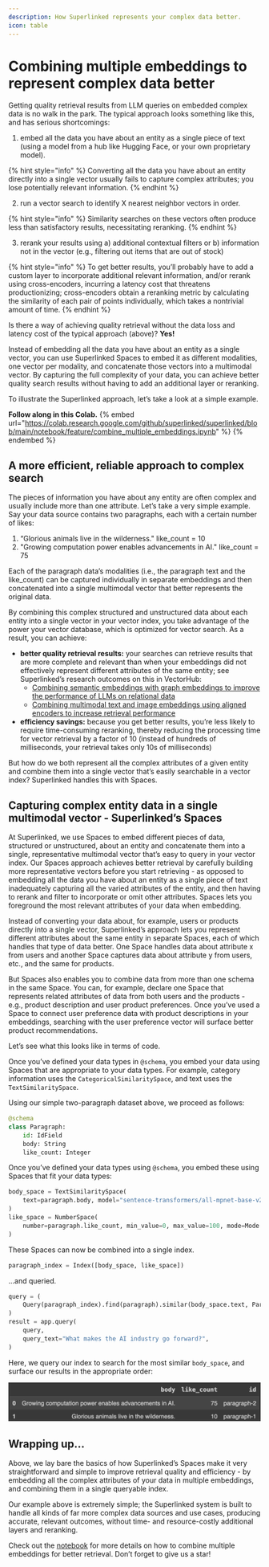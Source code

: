 ```yaml
---
description: How Superlinked represents your complex data better.
icon: table
---
```


# Combining multiple embeddings to represent complex data better

Getting quality retrieval results from LLM queries on embedded complex data is no walk in the park. The typical approach looks something like this, and has serious shortcomings:
1. embed all the data you have about an entity as a single piece of text (using a model from a hub like Hugging Face, or your own proprietary model).

{% hint style="info" %}
Converting all the data you have about an entity directly into a single vector usually fails to capture complex attributes; you lose potentially relevant information.
{% endhint %}


2. run a vector search to identify X nearest neighbor vectors in order.

{% hint style="info" %}
Similarity searches on these vectors often produce less than satisfactory results, necessitating reranking.
{% endhint %}


3. rerank your results using a) additional contextual filters or b) information not in the vector (e.g., filtering out items that are out of stock)

{% hint style="info" %}
To get better results, you’ll probably have to add a custom layer to incorporate additional relevant information, and/or rerank using cross-encoders, incurring a latency cost that threatens productionizing; cross-encoders obtain a reranking metric by calculating the similarity of each pair of points individually, which takes a nontrivial amount of time.
{% endhint %}


Is there a way of achieving quality retrieval without the data loss and latency cost of the typical approach (above)? **Yes!**

Instead of embedding all the data you have about an entity as a single vector, you can use Superlinked Spaces to embed it as different modalities, one vector per modality, and concatenate those vectors into a multimodal vector. By capturing the full complexity of your data, you can achieve better quality search results without having to add an additional layer or reranking.

To illustrate the Superlinked approach, let’s take a look at a simple example.

**Follow along in this Colab.**
{% embed url="https://colab.research.google.com/github/superlinked/superlinked/blob/main/notebook/feature/combine_multiple_embeddings.ipynb" %}
{% endembed %}

## A more efficient, reliable approach to complex search

The pieces of information you have about any entity are often complex and usually include more than one attribute. Let’s take a very simple example. Say your data source contains two paragraphs, each with a certain number of likes:
1. “Glorious animals live in the wilderness." like_count = 10
2. "Growing computation power enables advancements in AI." like_count = 75

Each of the paragraph data’s modalities (i.e., the paragraph text and the like_count) can be captured individually in separate embeddings and then concatenated into a single multimodal vector that better represents the original data.

By combining this complex structured and unstructured data about each entity into a single vector in your vector index, you take advantage of the power your vector database, which is optimized for vector search. As a result, you can achieve:
- **better quality retrieval results:** your searches can retrieve results that are more complete and relevant than when your embeddings did not effectively represent different attributes of the same entity; see Superlinked’s research outcomes on this in VectorHub:
  - [Combining semantic embeddings with graph embeddings to improve the performance of LLMs on relational data](https://superlinked.com/vectorhub/articles/answering-questions-knowledge-graph-embeddings)
  - [Combining multimodal text and image embeddings using aligned encoders to increase retrieval performance](https://superlinked.com/vectorhub/articles/retrieval-from-image-text-modalities)
- **efficiency savings:** because you get better results, you’re less likely to require time-consuming reranking, thereby reducing the processing time for vector retrieval by a factor of 10 (instead of hundreds of milliseconds, your retrieval takes only 10s of milliseconds)

But how do we both represent all the complex attributes of a given entity and combine them into a single vector that’s easily searchable in a vector index? 
Superlinked handles this with Spaces.

## Capturing complex entity data in a single multimodal vector - Superlinked’s Spaces

At Superlinked, we use Spaces to embed different pieces of data, structured or unstructured, about an entity and concatenate them into a single, representative multimodal vector that’s easy to query in your vector index. Our Spaces approach achieves better retrieval by carefully building more representative vectors before you start retrieving - as opposed to embedding all the data you have about an entity as a single piece of text inadequately capturing all the varied attributes of the entity, and then having to rerank and filter to incorporate or omit other attributes. Spaces lets you foreground the most relevant attributes of your data when embedding.

Instead of converting your data about, for example, users or products directly into a single vector, Superlinked’s approach lets you represent different attributes about the same entity in separate Spaces, each of which handles that type of data better. One Space handles data about attribute x from users and another Space captures data about attribute y from users, etc., and the same for products.

But Spaces also enables you to combine data from more than one schema in the same Space. You can, for example, declare one Space that represents related attributes of data from both users and the products - e.g., product description and user product preferences. Once you’ve used a Space to connect user preference data with product descriptions in your embeddings, searching with the user preference vector will surface better product recommendations.

Let’s see what this looks like in terms of code. 

Once you’ve defined your data types in `@schema`, you embed your data using Spaces that are appropriate to your data types. For example, category information uses the `CategoricalSimilaritySpace`, and text uses the `TextSimilaritySpace`.

Using our simple two-paragraph dataset above, we proceed as follows:

```python
@schema
class Paragraph:
    id: IdField
    body: String
    like_count: Integer
```

Once you’ve defined your data types using `@schema`, you embed these using Spaces that fit your data types:

```python
body_space = TextSimilaritySpace(
    text=paragraph.body, model="sentence-transformers/all-mpnet-base-v2"
)
like_space = NumberSpace(
    number=paragraph.like_count, min_value=0, max_value=100, mode=Mode.MAXIMUM
)
```

These Spaces can now be combined into a single index.

```python
paragraph_index = Index([body_space, like_space])
```
…and queried. 

```python
query = (
    Query(paragraph_index).find(paragraph).similar(body_space.text, Param("query_text"))
)
result = app.query(
    query,
    query_text="What makes the AI industry go forward?",
)
```
Here, we query our index to search for the most similar `body_space`, and surface our results in the appropriate order:

![Query result](../.gitbook/assets/multiple-embeddings-result.png)



## Wrapping up…

Above, we lay bare the basics of how Superlinked’s Spaces make it very straightforward and simple to improve retrieval quality and efficiency - by embedding all the complex attributes of your data in multiple embeddings, and combining them in a single queryable index.


Our example above is extremely simple; the Superlinked system is built to handle all kinds of far more complex data sources and use cases, producing accurate, relevant outcomes, without time- and resource-costly additional layers and reranking.


Check out the [notebook](https://github.com/superlinked/superlinked/blob/main/notebook/feature/combine_multiple_embeddings.ipynb) for more details on how to combine multiple embeddings for better retrieval. Don’t forget to give us a star!